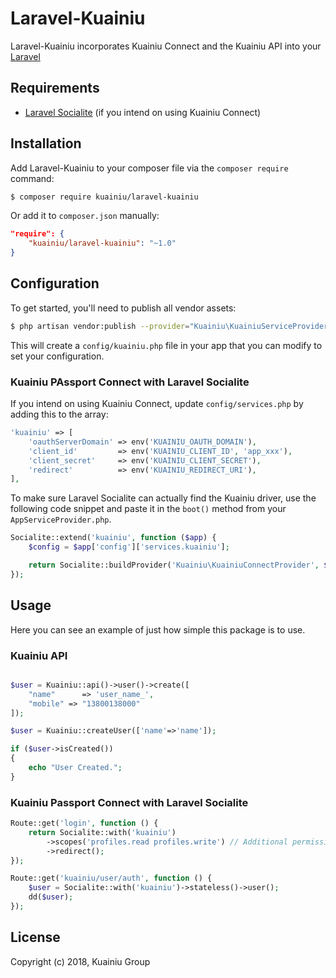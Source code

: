 # Laravel-Kuainiu

Laravel-Kuainiu incorporates Kuainiu Connect and the Kuainiu API  into your [Laravel](https://laravel.com/)

## Requirements

* [Laravel Socialite](https://github.com/laravel/socialite) (if you intend on using Kuainiu Connect)

## Installation

Add Laravel-Kuainiu to your composer file via the `composer require` command:

```bash
$ composer require kuainiu/laravel-kuainiu
```

Or add it to `composer.json` manually:

```json
"require": {
    "kuainiu/laravel-kuainiu": "~1.0"
}
```

## Configuration

To get started, you'll need to publish all vendor assets:

```bash
$ php artisan vendor:publish --provider="Kuainiu\KuainiuServiceProvider"
```

This will create a `config/kuainiu.php` file in your app that you can modify to set your configuration.

### Kuainiu PAssport Connect with Laravel Socialite

If you intend on using Kuainiu Connect, update `config/services.php` by adding this to the array:

```php
'kuainiu' => [
    'oauthServerDomain' => env('KUAINIU_OAUTH_DOMAIN'),
    'client_id'         => env('KUAINIU_CLIENT_ID', 'app_xxx'),
    'client_secret'     => env('KUAINIU_CLIENT_SECRET'),
    'redirect'          => env('KUAINIU_REDIRECT_URI'),
],
```

To make sure Laravel Socialite can actually find the Kuainiu driver, use the following code snippet and paste it in the `boot()` method from your `AppServiceProvider.php`.

```php
Socialite::extend('kuainiu', function ($app) {
    $config = $app['config']['services.kuainiu'];

    return Socialite::buildProvider('Kuainiu\KuainiuConnectProvider', $config);
});
```

## Usage

Here you can see an example of just how simple this package is to use.

### Kuainiu API

```php

$user = Kuainiu::api()->user()->create([
    "name"      => 'user_name_',
    "mobile" => "13800138000"
]);

$user = Kuainiu::createUser(['name'=>'name']);

if ($user->isCreated())
{
    echo "User Created.";
}
```

### Kuainiu Passport Connect with Laravel Socialite

```php
Route::get('login', function () {
    return Socialite::with('kuainiu')
        ->scopes('profiles.read profiles.write') // Additional permission: profiles.read profiles.write(the string need space separator)
        ->redirect();
});

Route::get('kuainiu/user/auth', function () {
    $user = Socialite::with('kuainiu')->stateless()->user();
    dd($user);
});
```

## License

Copyright (c) 2018, Kuainiu Group